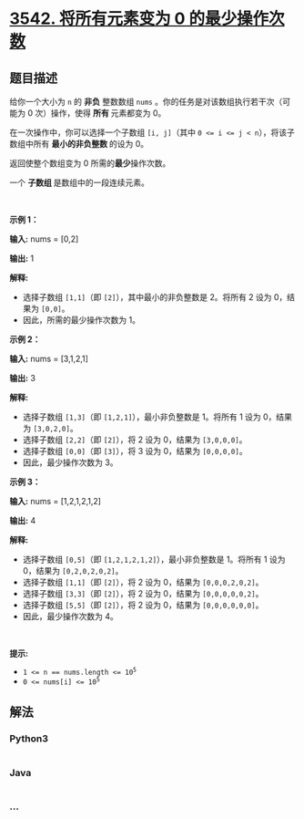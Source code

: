 # [3542. 将所有元素变为 0 的最少操作次数](https://leetcode.cn/problems/minimum-operations-to-convert-all-elements-to-zero)

## 题目描述

<!-- 这里写题目描述 -->

<p>给你一个大小为 <code>n</code> 的 <strong>非负</strong>&nbsp;整数数组 <code>nums</code>&nbsp;。你的任务是对该数组执行若干次（可能为 0 次）操作，使得&nbsp;<strong>所有&nbsp;</strong>元素都变为 0。</p>

<p>在一次操作中，你可以选择一个子数组 <code>[i, j]</code>（其中 <code>0 &lt;= i &lt;= j &lt; n</code>），将该子数组中所有&nbsp;<strong>最小的非负整数&nbsp;</strong>的设为 0。</p>

<p>返回使整个数组变为 0 所需的<strong>最少</strong>操作次数。</p>
一个&nbsp;<strong>子数组&nbsp;</strong>是数组中的一段连续元素。

<p>&nbsp;</p>

<p><strong class="example">示例 1：</strong></p>

<div class="example-block">
<p><strong>输入:</strong> <span class="example-io">nums = [0,2]</span></p>

<p><strong>输出:</strong> <span class="example-io">1</span></p>

<p><strong>解释:</strong></p>

<ul>
	<li>选择子数组 <code>[1,1]</code>（即 <code>[2]</code>），其中最小的非负整数是 2。将所有 2 设为 0，结果为 <code>[0,0]</code>。</li>
	<li>因此，所需的最少操作次数为 1。</li>
</ul>
</div>

<p><strong class="example">示例 2：</strong></p>

<div class="example-block">
<p><strong>输入:</strong> <span class="example-io">nums = [3,1,2,1]</span></p>

<p><strong>输出:</strong> <span class="example-io">3</span></p>

<p><strong>解释:</strong></p>

<ul>
	<li>选择子数组 <code>[1,3]</code>（即 <code>[1,2,1]</code>），最小非负整数是 1。将所有 1 设为 0，结果为 <code>[3,0,2,0]</code>。</li>
	<li>选择子数组 <code>[2,2]</code>（即 <code>[2]</code>），将 2 设为 0，结果为 <code>[3,0,0,0]</code>。</li>
	<li>选择子数组 <code>[0,0]</code>（即 <code>[3]</code>），将 3 设为 0，结果为 <code>[0,0,0,0]</code>。</li>
	<li>因此，最少操作次数为 3。</li>
</ul>
</div>

<p><strong class="example">示例 3：</strong></p>

<div class="example-block">
<p><strong>输入:</strong> <span class="example-io">nums = [1,2,1,2,1,2]</span></p>

<p><strong>输出:</strong> <span class="example-io">4</span></p>

<p><strong>解释:</strong></p>

<ul>
	<li>选择子数组 <code>[0,5]</code>（即 <code>[1,2,1,2,1,2]</code>），最小非负整数是 1。将所有 1 设为 0，结果为 <code>[0,2,0,2,0,2]</code>。</li>
	<li>选择子数组 <code>[1,1]</code>（即 <code>[2]</code>），将 2 设为 0，结果为 <code>[0,0,0,2,0,2]</code>。</li>
	<li>选择子数组 <code>[3,3]</code>（即 <code>[2]</code>），将 2 设为 0，结果为 <code>[0,0,0,0,0,2]</code>。</li>
	<li>选择子数组 <code>[5,5]</code>（即 <code>[2]</code>），将 2 设为 0，结果为 <code>[0,0,0,0,0,0]</code>。</li>
	<li>因此，最少操作次数为 4。</li>
</ul>
</div>

<p>&nbsp;</p>

<p><strong>提示:</strong></p>

<ul>
	<li><code>1 &lt;= n == nums.length &lt;= 10<sup>5</sup></code></li>
	<li><code>0 &lt;= nums[i] &lt;= 10<sup>5</sup></code></li>
</ul>


## 解法

<!-- 这里可写通用的实现逻辑 -->

<!-- tabs:start -->

### **Python3**

<!-- 这里可写当前语言的特殊实现逻辑 -->

```python

```

### **Java**

<!-- 这里可写当前语言的特殊实现逻辑 -->

```java

```

### **...**

```

```

<!-- tabs:end -->
